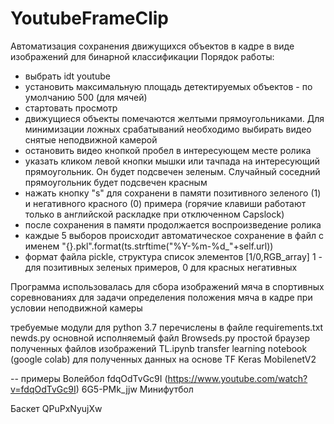 # YoutubeFrameClip
Автоматизация сохранения движущихся объектов в кадре в виде изображений для бинарной классификации
Порядок работы:
- выбрать idt youtube
- установить максимальную площадь детектируемых объектов - по умолчанию 500 (для мячей)
- стартовать просмотр
- движущиеся объекты помечаются желтыми прямоугольниками. Для минимизации ложных срабатываний необходимо выбирать видео снятые неподвижной камерой
- остановить видео кнопкой пробел в интересующем месте ролика
- указать кликом левой кнопки мышки или тачпада на интересующий прямоугольник. Он будет подсвечен зеленым. Случайный соседний прямоугольник будет подсвечен красным
- нажать кнопку "s" для сохранени в памяти позитивного зеленого (1) и негативного красного (0) примера (горячие клавиши работают только в английской раскладке при отключенном Capslock)
- после сохранения в памяти продолжается воспроизведение ролика
- каждые 5 выборов происходит автоматическое сохранение в файл с именем "{}.pkl".format(ts.strftime("%Y-%m-%d_"+self.url)) 
- формат файла pickle, структура список элементов [1/0,RGB_array] 1 - для позитивных зеленых примеров, 0 для красных негативных

Программа использовалась для сбора изображений мяча в спортивных соревнованиях для задачи определения положения мяча в кадре при условии неподвижной камеры 

требуемые модули для python 3.7 перечислены в файле requirements.txt
newds.py основной исполняемый файл
Browseds.py простой браузер полученных файлов изображений
TL.ipynb transfer learning notebook (google colab) для полученных данных на основе TF Keras MobilenetV2 

-- примеры
Волейбол fdqOdTvGc9I (https://www.youtube.com/watch?v=fdqOdTvGc9I)
6G5-PMk_jjw
Минифутбол 

Баскет
QPuPxNyujXw